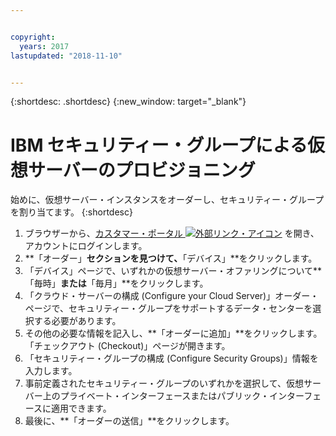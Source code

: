 ```yaml
---


copyright:
  years: 2017
lastupdated: "2018-11-10"


---
```


{:shortdesc: .shortdesc}
{:new_window: target="_blank"}


# IBM セキュリティー・グループによる仮想サーバーのプロビジョニング

始めに、仮想サーバー・インスタンスをオーダーし、セキュリティー・グループを割り当てます。
{:shortdesc}
 
1. ブラウザーから、[カスタマー・ポータル ![外部リンク・アイコン](../../icons/launch-glyph.svg "外部リンク・アイコン")](https://cloud.ibm.com/classic) を開き、アカウントにログインします。
2. **「オーダー」**セクションを見つけて、**「デバイス」**をクリックします。
3. 「デバイス」ページで、いずれかの仮想サーバー・オファリングについて**「毎時」**または**「毎月」**をクリックします。
4. 「クラウド・サーバーの構成 (Configure your Cloud Server)」オーダー・ページで、セキュリティー・グループをサポートするデータ・センターを選択する必要があります。
5. その他の必要な情報を記入し、**「オーダーに追加」**をクリックします。 「チェックアウト (Checkout)」ページが開きます。
6. 「セキュリティー・グループの構成 (Configure Security Groups)」情報を入力します。
7. 事前定義されたセキュリティー・グループのいずれかを選択して、仮想サーバー上のプライベート・インターフェースまたはパブリック・インターフェースに適用できます。
8. 最後に、**「オーダーの送信」**をクリックします。
